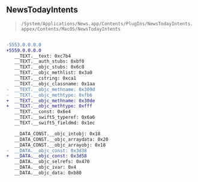## NewsTodayIntents

> `/System/Applications/News.app/Contents/PlugIns/NewsTodayIntents.appex/Contents/MacOS/NewsTodayIntents`

```diff

-5553.0.0.0.0
+5559.0.0.0.0
   __TEXT.__text: 0xc7b4
   __TEXT.__auth_stubs: 0xbf0
   __TEXT.__objc_stubs: 0x6c0
   __TEXT.__objc_methlist: 0x3a0
   __TEXT.__cstring: 0xca1
   __TEXT.__objc_classname: 0x1aa
-  __TEXT.__objc_methname: 0x309d
-  __TEXT.__objc_methtype: 0xfb6
+  __TEXT.__objc_methname: 0x30de
+  __TEXT.__objc_methtype: 0xfff
   __TEXT.__const: 0x6e4
   __TEXT.__swift5_typeref: 0x6a6
   __TEXT.__swift5_fieldmd: 0x1ec

   __DATA_CONST.__objc_intobj: 0x18
   __DATA_CONST.__objc_arraydata: 0x20
   __DATA_CONST.__objc_arrayobj: 0x18
-  __DATA.__objc_const: 0x3d38
+  __DATA.__objc_const: 0x3d58
   __DATA.__objc_selrefs: 0x470
   __DATA.__objc_ivar: 0x4
   __DATA.__objc_data: 0xb80

```
